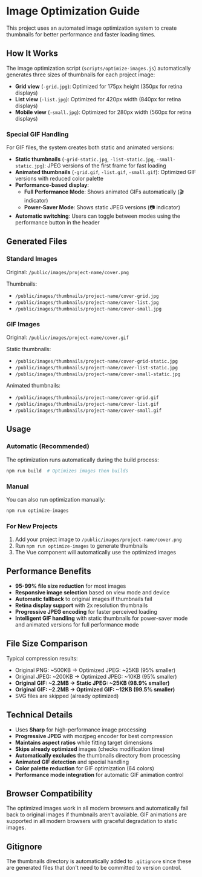 # Image Optimization Guide

This project uses an automated image optimization system to create thumbnails for better performance and faster loading times.

## How It Works

The image optimization script (`scripts/optimize-images.js`) automatically generates three sizes of thumbnails for each project image:

- **Grid view** (`-grid.jpg`): Optimized for 175px height (350px for retina displays)
- **List view** (`-list.jpg`): Optimized for 420px width (840px for retina displays)  
- **Mobile view** (`-small.jpg`): Optimized for 280px width (560px for retina displays)

### Special GIF Handling

For GIF files, the system creates both static and animated versions:

- **Static thumbnails** (`-grid-static.jpg`, `-list-static.jpg`, `-small-static.jpg`): JPEG versions of the first frame for fast loading
- **Animated thumbnails** (`-grid.gif`, `-list.gif`, `-small.gif`): Optimized GIF versions with reduced color palette
- **Performance-based display**: 
  - **Full Performance Mode**: Shows animated GIFs automatically (🎬 indicator)
  - **Power-Saver Mode**: Shows static JPEG versions (📷 indicator)
- **Automatic switching**: Users can toggle between modes using the performance button in the header

## Generated Files

### Standard Images
Original: `/public/images/project-name/cover.png`

Thumbnails:

- `/public/images/thumbnails/project-name/cover-grid.jpg`
- `/public/images/thumbnails/project-name/cover-list.jpg`
- `/public/images/thumbnails/project-name/cover-small.jpg`

### GIF Images
Original: `/public/images/project-name/cover.gif`

Static thumbnails:

- `/public/images/thumbnails/project-name/cover-grid-static.jpg`
- `/public/images/thumbnails/project-name/cover-list-static.jpg`
- `/public/images/thumbnails/project-name/cover-small-static.jpg`

Animated thumbnails:

- `/public/images/thumbnails/project-name/cover-grid.gif`
- `/public/images/thumbnails/project-name/cover-list.gif`
- `/public/images/thumbnails/project-name/cover-small.gif`

## Usage

### Automatic (Recommended)
The optimization runs automatically during the build process:
```bash
npm run build  # Optimizes images then builds
```

### Manual
You can also run optimization manually:
```bash
npm run optimize-images
```

### For New Projects
1. Add your project image to `/public/images/project-name/cover.png`
2. Run `npm run optimize-images` to generate thumbnails
3. The Vue component will automatically use the optimized images

## Performance Benefits

- **95-99% file size reduction** for most images
- **Responsive image selection** based on view mode and device
- **Automatic fallback** to original images if thumbnails fail
- **Retina display support** with 2x resolution thumbnails
- **Progressive JPEG encoding** for faster perceived loading
- **Intelligent GIF handling** with static thumbnails for power-saver mode and animated versions for full performance mode

## File Size Comparison

Typical compression results:

- Original PNG: ~500KB → Optimized JPEG: ~25KB (95% smaller)
- Original JPEG: ~200KB → Optimized JPEG: ~10KB (95% smaller)
- **Original GIF: ~2.2MB → Static JPEG: ~25KB (98.9% smaller)**
- **Original GIF: ~2.2MB → Optimized GIF: ~12KB (99.5% smaller)**
- SVG files are skipped (already optimized)

## Technical Details

- Uses **Sharp** for high-performance image processing
- **Progressive JPEG** with mozjpeg encoder for best compression
- **Maintains aspect ratios** while fitting target dimensions
- **Skips already optimized** images (checks modification time)
- **Automatically excludes** the thumbnails directory from processing
- **Animated GIF detection** and special handling
- **Color palette reduction** for GIF optimization (64 colors)
- **Performance mode integration** for automatic GIF animation control

## Browser Compatibility

The optimized images work in all modern browsers and automatically fall back to original images if thumbnails aren't available. GIF animations are supported in all modern browsers with graceful degradation to static images.

## Gitignore

The thumbnails directory is automatically added to `.gitignore` since these are generated files that don't need to be committed to version control.
